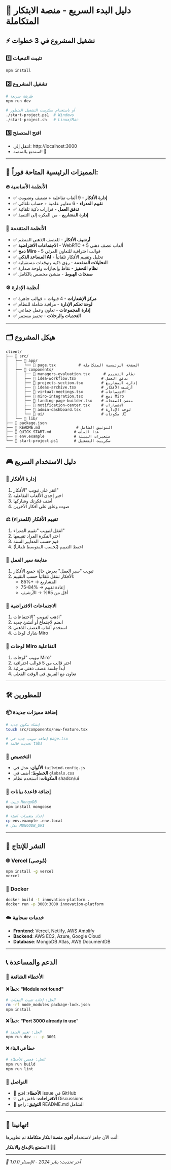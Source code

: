 # 🚀 دليل البدء السريع - منصة الابتكار المتكاملة

## ⚡ تشغيل المشروع في 3 خطوات

### 1️⃣ **تثبيت التبعيات**
```bash
npm install
```

### 2️⃣ **تشغيل المشروع**
```bash
# طريقة سريعة
npm run dev

# أو باستخدام سكريبت التشغيل المتطور
./start-project.ps1  # Windows
./start-project.sh   # Linux/Mac
```

### 3️⃣ **افتح المتصفح**
- انتقل إلى: http://localhost:3000
- استمتع بالمنصة! 🎉

---

## 🎯 **المميزات الرئيسية المتاحة فوراً:**

### 🔥 **الأنظمة الأساسية**
- ✅ **إدارة الأفكار** - 9 ألعاب تفاعلية + تصنيف وتصويت
- ✅ **تقييم المدراء** - 6 معايير علمية + حساب تلقائي  
- ✅ **تدفق العمل** - قرارات ذكية تلقائية
- ✅ **إدارة المشاريع** - من الفكرة إلى التنفيذ

### 🎨 **الأنظمة المتقدمة**
- ✅ **أرشيف الأفكار** - للعصف الذهني المنظم
- ✅ **الاجتماعات الافتراضية** - WebRTC + 5 ألعاب عصف ذهني
- ✅ **دمج Miro** - 5 قوالب احترافية للتعاون المرئي
- ✅ **المساعد الذكي AI** - تحليل وتقييم الأفكار تلقائياً
- ✅ **التحليلات المتقدمة** - رؤى ذكية وتوقعات مستقبلية
- ✅ **نظام التحفيز** - نقاط وإنجازات ولوحة صدارة
- ✅ **صفحات الهبوط** - منشئ مخصص بالكامل

### ⚙️ **أنظمة الإدارة**
- ✅ **مركز الإشعارات** - 4 قنوات + قوالب جاهزة
- ✅ **لوحة تحكم الإدارة** - مراقبة شاملة للنظام
- ✅ **إدارة المجموعات** - تعاون وعمل جماعي
- ✅ **التحديات والرحلات** - تحفيز مستمر

---

## 🗂️ **هيكل المشروع**

```
client/
├── 📁 src/
│   ├── 📁 app/
│   │   └── 📄 page.tsx          # الصفحة الرئيسية المتكاملة
│   ├── 📁 components/
│   │   ├── 📄 managers-evaluation.tsx      # نظام التقييم
│   │   ├── 📄 idea-workflow.tsx           # تدفق العمل
│   │   ├── 📄 projects-section.tsx        # إدارة المشاريع
│   │   ├── 📄 ideas-archive.tsx           # أرشيف الأفكار
│   │   ├── 📄 virtual-meetings.tsx        # الاجتماعات
│   │   ├── 📄 miro-integration.tsx        # دمج Miro
│   │   ├── 📄 landing-page-builder.tsx    # منشئ الصفحات
│   │   ├── 📄 notification-center.tsx     # الإشعارات
│   │   ├── 📄 admin-dashboard.tsx         # لوحة الإدارة
│   │   └── 📁 ui/                         # مكونات UI
│   └── 📁 lib/
├── 📄 package.json
├── 📄 README.md                # التوثيق الشامل
├── 📄 QUICK_START.md          # هذا الملف
├── 📄 env.example             # متغيرات البيئة
└── 📄 start-project.ps1       # سكريبت التشغيل
```

---

## 🎮 **دليل الاستخدام السريع**

### 📝 **إدارة الأفكار**
1. انقر على تبويب "الأفكار"
2. اختر إحدى الألعاب التفاعلية
3. أضف فكرتك وشاركها
4. صوت وعلق على أفكار الآخرين

### ⚖️ **تقييم الأفكار (للمدراء)**
1. انتقل لتبويب "تقييم المدراء" 
2. اختر الفكرة المراد تقييمها
3. قيم حسب المعايير الستة
4. احفظ التقييم (يُحسب المتوسط تلقائياً)

### 🔄 **متابعة سير العمل**
1. تبويب "سير العمل" يعرض حالة جميع الأفكار
2. الأفكار تنتقل تلقائياً حسب التقييم:
   - 85%+ → المشاريع
   - 75-84% → إعادة تقييم
   - أقل من 65% → الأرشيف

### 🎥 **الاجتماعات الافتراضية**
1. اذهب لتبويب "الاجتماعات"
2. انضم لاجتماع أو أنشئ جديد
3. استخدم ألعاب العصف الذهني
4. شارك لوحات Miro

### 🎨 **لوحات Miro التفاعلية**
1. تبويب "لوحات Miro"
2. اختر قالب من 5 قوالب احترافية
3. ابدأ جلسة عصف ذهني مرئية
4. تعاون مع الفريق في الوقت الفعلي

---

## 🛠️ **للمطورين**

### 📦 **إضافة مميزات جديدة**
```bash
# إنشاء مكون جديد
touch src/components/new-feature.tsx

# إضافة تبويب جديد في page.tsx
# تحديث قائمة tabs
```

### 🔧 **التخصيص**
- **الألوان**: عدل في `tailwind.config.js`
- **الخطوط**: أضف في `globals.css`
- **المكونات**: استخدم نظام shadcn/ui

### 📱 **إضافة قاعدة بيانات**
```bash
# تثبيت MongoDB
npm install mongoose

# إعداد متغيرات البيئة
cp env.example .env.local
# عدل MONGODB_URI
```

---

## 🚀 **النشر للإنتاج**

### 🌐 **Vercel (مُوصى)**
```bash
npm install -g vercel
vercel
```

### 🐳 **Docker**
```bash
docker build -t innovation-platform .
docker run -p 3000:3000 innovation-platform
```

### ☁️ **خدمات سحابية**
- **Frontend**: Vercel, Netlify, AWS Amplify
- **Backend**: AWS EC2, Azure, Google Cloud
- **Database**: MongoDB Atlas, AWS DocumentDB

---

## 📞 **الدعم والمساعدة**

### 🐛 **الأخطاء الشائعة**

#### ❌ خطأ: "Module not found"
```bash
# الحل: إعادة تثبيت التبعيات
rm -rf node_modules package-lock.json
npm install
```

#### ❌ خطأ: "Port 3000 already in use"
```bash
# الحل: تغيير المنفذ
npm run dev -- -p 3001
```

#### ❌ خطأ في البناء
```bash
# الحل: فحص الأخطاء
npm run build
npm run lint
```

### 📧 **التواصل**
- 🐞 **الأخطاء**: افتح issue في GitHub
- 💡 **الاقتراحات**: ناقش في Discussions  
- 📖 **التوثيق**: راجع README.md الشامل

---

## 🎉 **تهانينا!**

أنت الآن جاهز لاستخدام **أقوى منصة ابتكار متكاملة** تم تطويرها!

**استمتع بالإبداع والابتكار! 🚀✨**

---

*📅 آخر تحديث: يناير 2024 - الإصدار 1.0.0*
